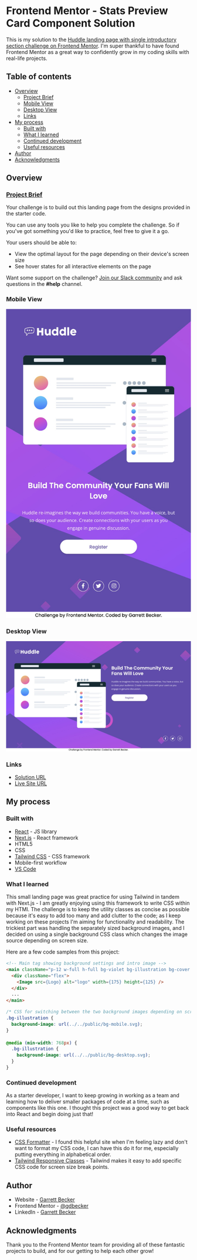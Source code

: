 # Frontend Mentor - Stats Preview Card Component Solution

This is my solution to the [Huddle landing page with single introductory section challenge on Frontend Mentor](https://www.frontendmentor.io/challenges/huddle-landing-page-with-a-single-introductory-section-B_2Wvxgi0). I'm super thankful to have found Frontend Mentor as a great way to confidently grow in my coding skills with real-life projects. 

## Table of contents

- [Overview](#overview)
  - [Project Brief](#project-brief)
  - [Mobile View](#mobile-view)
  - [Desktop View](#desktop-view)
  - [Links](#links)
- [My process](#my-process)
  - [Built with](#built-with)
  - [What I learned](#what-i-learned)
  - [Continued development](#continued-development)
  - [Useful resources](#useful-resources)
- [Author](#author)
- [Acknowledgments](#acknowledgments)

## Overview

### [Project Brief](./project%20brief/)

Your challenge is to build out this landing page from the designs provided in the starter code.

You can use any tools you like to help you complete the challenge. So if you've got something you'd like to practice, feel free to give it a go.

Your users should be able to: 

- View the optimal layout for the page depending on their device's screen size
- See hover states for all interactive elements on the page

Want some support on the challenge? [Join our Slack community](https://www.frontendmentor.io/slack) and ask questions in the **#help** channel.

### Mobile View

![](./huddle-landing-mobile.jpg)

### Desktop View

![](./huddle-landing-desktop.jpg)

### Links

- [Solution URL]()
- [Live Site URL](https://huddle-landing-gdbecker.netlify.app)

## My process

### Built with

- [React](https://reactjs.org/) - JS library
- [Next.js](https://nextjs.org) - React framework
- HTML5
- CSS
- [Tailwind CSS](https://tailwindcss.com) - CSS framework
- Mobile-first workflow
- [VS Code](https://code.visualstudio.com)

### What I learned

This small landing page was great practice for using Tailwind in tandem with Next.js - I am greatly enjoying using this framework to write CSS within my HTMl. The challenge is to keep the utility classes as concise as possible because it's easy to add too many and add clutter to the code; as I keep working on these projects I'm aiming for functionality and readability. The trickiest part was handling the separately sized background images, and I decided on using a single background CSS class which changes the image source depending on screen size.

Here are a few code samples from this project:

```html
<!-- Main tag showing background settings and intro image -->
<main className="p-12 w-full h-full bg-violet bg-illustration bg-cover bg-top bg-no-repeat font-poppinsRegular text-white-100 text-center">
  <div className="flex">
    <Image src={Logo} alt="logo" width={175} height={125} />
  </div>
  ...
</main>
```

```css
/* CSS for switching between the two background images depending on screen size */
.bg-illustration {
  background-image: url(../../public/bg-mobile.svg);
}

@media (min-width: 768px) {
  .bg-illustration {
    background-image: url(../../public/bg-desktop.svg);
  }
}
```

### Continued development

As a starter developer, I want to keep growing in working as a team and learning how to deliver smaller packages of code at a time, such as components like this one. I thought this project was a good way to get back into React and begin doing just that!

### Useful resources

- [CSS Formatter](http://www.lonniebest.com/FormatCSS/) - I found this helpful site when I'm feeling lazy and don't want to format my CSS code, I can have this do it for me, especially putting everything in alphabetical order.
- [Tailwind Responsive Classes](https://tailwindcss.com/docs/responsive-design) - Tailwind makes it easy to add specific CSS code for screen size break points.

## Author

- Website - [Garrett Becker]()
- Frontend Mentor - [@gdbecker](https://www.frontendmentor.io/profile/gdbecker)
- LinkedIn - [Garrett Becker](https://www.linkedin.com/in/garrett-becker-923b4a106/)

## Acknowledgments

Thank you to the Frontend Mentor team for providing all of these fantastic projects to build, and for our getting to help each other grow!